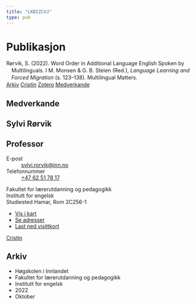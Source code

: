 ```yaml
---
title: "LKBIZCUJ"
type: pub
---
```

<h1>Publikasjon</h1>
<article id="csl-bib-container-LKBIZCUJ" class="csl-bib-container">
  <div class="csl-bib-body" style="line-height: 1.35; padding-left: 1em; text-indent:-1em;">
  <div class="csl-entry">R&#xF8;rvik, S. (2022). Word Order in Additional Language English Spoken by Multilinguals. I M. Monsen &amp; G. B. Steien (Red.), <i>Language Learning and Forced Migration</i> (s. 123&#x2013;138). Multilingual Matters.</div>
</div>
  <div class="csl-bib-buttons">
    <a href="#taxonomy-article-LKBIZCUJ" class="csl-bib-button">Arkiv</a>
    <a href alt="Cristin URL" class="csl-bib-button">Cristin</a>
    <a href alt="Zotero URL" class="csl-bib-button">Zotero</a>
    <a href="#contributors-article-LKBIZCUJ" class="csl-bib-button">Medverkande</a>
  </div>
  <div id="csl-bib-meta-container-LKBIZCUJ"></div>
</article>
<div id="csl-bib-meta-LKBIZCUJ" class="csl-bib-meta">
  <article id="contributors-article-LKBIZCUJ" class="contributors-article">
    <h1>Medverkande</h1>
    <div class="personas">
<div class="vrtx-hinn-person-card">
<div class="photo">
<i class="lar la-user-circle missing-person"></i>
</div>
<div class="info">
<hgroup><h1>Sylvi Rørvik</h1>
<h2>Professor</h2>
</hgroup><dl>
<dt>E-post</dt>
<dd>
<a href="mailto:sylvi.rorvik@inn.no">sylvi.rorvik@inn.no</a>
</dd>
<dt>Telefonnummer</dt>
<dd><a href="tel:+4762517817">
+47 62 51 78 17
</a></dd>
</dl>
<p>
Fakultet for lærerutdanning og pedagogikk<br>
Institutt for engelsk<br>
Studiested Hamar,
Rom 2C256-1
</p>
<ul class="vrtx-hinn-links">
<li><a href="https://www.google.com/maps?q=60.79625,11.07386">Vis i kart</a></li>
<li><a href="https://www.inn.no/finn-en-ansatt/sylvi-rorvik.html#vrtx-hinn-addresses">Se adresser</a></li>
<li><a href="https://www.inn.no/finn-en-ansatt/sylvi-rorvik.html?vrtx=vcf">Last ned visittkort</a></li>
</ul>
</div>
</div>
<a href="https://app.cristin.no/persons/show.jsf?id=15685" alt="Cristin URL" class="personas-cristin">Cristin</a>
</div>
  </article>
  <article id="taxonomy-article-LKBIZCUJ" class="taxonomy-article">
    <h1>Arkiv</h1>
    <ul>
      <li>Høgskolen i Innlandet</li>
      <li>Fakultet for lærerutdanning og pedagogikk</li>
      <li>Institutt for engelsk</li>
      <li>2022</li>
      <li>Oktober</li>
    </ul>
  </article>
</div>
